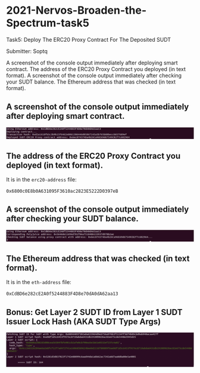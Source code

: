 # 2021-Nervos-Broaden-the-Spectrum-task5

Task5: Deploy The ERC20 Proxy Contract For The Deposited SUDT

Submitter: Soptq

A screenshot of the console output immediately after deploying smart contract.
The address of the ERC20 Proxy Contract you deployed (in text format).
A screenshot of the console output immediately after checking your SUDT balance.
The Ethereum address that was checked (in text format).

## A screenshot of the console output immediately after deploying smart contract.

![deployment](deployment.png?raw=true "Deployment")

## The address of the ERC20 Proxy Contract you deployed (in text format).

It is in the `erc20-address` file:

```
0x6800c0E8b0A631095F3610ac2823E5222D0397eB
```

## A screenshot of the console output immediately after checking your SUDT balance.

![Check](check.png?raw=true "Check")

## The Ethereum address that was checked (in text format).

It is in the `eth-address` file:

```
0xCdBD6e282cE2A0f5244883F4D8e70dA0dA62aa13
```

## Bonus: Get Layer 2 SUDT ID from Layer 1 SUDT Issuer Lock Hash (AKA SUDT Type Args)


![bonus](bonus.png?raw=true "Bonus")
